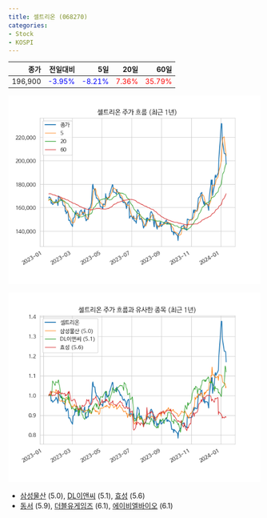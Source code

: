 ```yaml
---
title: 셀트리온 (068270)
categories:
- Stock
- KOSPI
---
```


|종가|전일대비|5일|20일|60일|
|---:|-------:|--:|---:|---:|
|196,900|<span style="color: blue">-3.95%</span>|<span style="color: blue">-8.21%</span>|<span style="color: red">7.36%</span>|<span style="color: red">35.79%</span>|


<!-- more -->

![068270](/assets/images/stock/068270.png)

![068270](/assets/images/stock/068270_sim.png)

- [삼성물산](/028260/) (5.0), [DL이앤씨](/375500/) (5.1), [효성](/004800/) (5.6)
- [동서](/026960/) (5.9), [더블유게임즈](/192080/) (6.1), [에이비엘바이오](/298380/) (6.1)